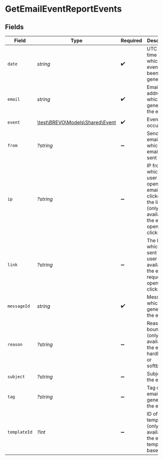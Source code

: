 # GetEmailEventReportEvents


## Fields

| Field                                                                                                                | Type                                                                                                                 | Required                                                                                                             | Description                                                                                                          | Example                                                                                                              |
| -------------------------------------------------------------------------------------------------------------------- | -------------------------------------------------------------------------------------------------------------------- | -------------------------------------------------------------------------------------------------------------------- | -------------------------------------------------------------------------------------------------------------------- | -------------------------------------------------------------------------------------------------------------------- |
| `date`                                                                                                               | *string*                                                                                                             | :heavy_check_mark:                                                                                                   | UTC date-time on which the event has been generated                                                                  | 2017-03-12T12:30:00Z                                                                                                 |
| `email`                                                                                                              | *string*                                                                                                             | :heavy_check_mark:                                                                                                   | Email address which generates the event                                                                              | john.smith@example.com                                                                                               |
| `event`                                                                                                              | [\test\BREVO\Models\Shared\Event](../../Models/Shared/Event.md)                                                      | :heavy_check_mark:                                                                                                   | Event which occurred                                                                                                 | delivered                                                                                                            |
| `from`                                                                                                               | *?string*                                                                                                            | :heavy_minus_sign:                                                                                                   | Sender email from which the emails are sent                                                                          | john@example.com                                                                                                     |
| `ip`                                                                                                                 | *?string*                                                                                                            | :heavy_minus_sign:                                                                                                   | IP from which the user has opened the email or clicked on the link (only available if the event is opened or clicks) | 165.87.3.15                                                                                                          |
| `link`                                                                                                               | *?string*                                                                                                            | :heavy_minus_sign:                                                                                                   | The link which is sent to the user (only available if the event is requests or opened or clicks)                     | https://www.someexamplelink.com                                                                                      |
| `messageId`                                                                                                          | *string*                                                                                                             | :heavy_check_mark:                                                                                                   | Message ID which generated the event                                                                                 | <201798300811.5787683@relay.domain.com>                                                                              |
| `reason`                                                                                                             | *?string*                                                                                                            | :heavy_minus_sign:                                                                                                   | Reason of bounce (only available if the event is hardbounce or softbounce)                                           | Error connection timeout                                                                                             |
| `subject`                                                                                                            | *?string*                                                                                                            | :heavy_minus_sign:                                                                                                   | Subject of the event                                                                                                 | Sib client test                                                                                                      |
| `tag`                                                                                                                | *?string*                                                                                                            | :heavy_minus_sign:                                                                                                   | Tag of the email which generated the event                                                                           | OrderConfirmation                                                                                                    |
| `templateId`                                                                                                         | *?int*                                                                                                               | :heavy_minus_sign:                                                                                                   | ID of the template (only available if the email is template based)                                                   | 4                                                                                                                    |